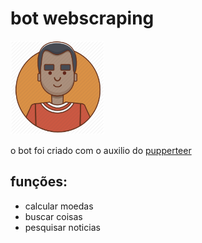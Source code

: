 <h1>bot webscraping</h1>

<img src="./src/i.png" style="width:150px;">
<p>o bot foi criado com o auxilio do <a href="https://github.com/puppeteer/puppeteer"> pupperteer</a></p>
<h2>funções:</h2>
<ul>
<li> calcular moedas</li>
<li>buscar coisas</li>
<li>pesquisar noticias</li>
</ul>
